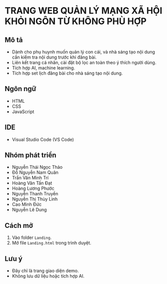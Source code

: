 # TRANG WEB QUẢN LÝ MẠNG XÃ HỘI KHỎI NGÔN TỪ KHÔNG PHÙ HỢP

## Mô tả
- Dành cho phụ huynh muốn quản lý con cái, và nhà sáng tạo nội dung cần kiểm tra nội dung trước khi đăng bài.
- Liên kết trang cá nhân, cài đặt bộ lọc an toàn theo ý thích người dùng.
- Tích hợp AI, machine learning.
- Tích hợp set lịch đăng bài cho nhà sáng tạo nội dung.

## Ngôn ngữ
- HTML
- CSS
- JavaScript

## IDE
- Visual Studio Code (VS Code)

## Nhóm phát triển
- Nguyễn Thái Ngọc Thảo
- Đỗ Nguyễn Nam Quân
- Trần Văn Minh Trí
- Hoàng Văn Tấn Đạt
- Hoàng Lương Phước
- Nguyễn Thanh Truyền
- Nguyễn Thị Thùy Linh
- Cao Minh Đức
- Nguyễn Lê Dung

## Cách mở
1. Vào folder `Landing`.
2. Mở file `Landing.html` trong trình duyệt.

## Lưu ý
- Đây chỉ là trang giao diện demo.
- Không lưu dữ liệu hoặc tích hợp AI.
